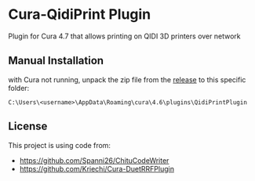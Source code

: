 # Cura-QidiPrint Plugin

Plugin for Cura 4.7 that allows printing on QIDI 3D printers over network 

## Manual Installation

with Cura not running, unpack the zip file from the
[release](https://github.com/alkaes/QidiPrint/releases/latest) to this
specific folder:

`C:\Users\<username>\AppData\Roaming\cura\4.6\plugins\QidiPrintPlugin`


## License

This project is using code from:
* https://github.com/Spanni26/ChituCodeWriter
* https://github.com/Kriechi/Cura-DuetRRFPlugin

